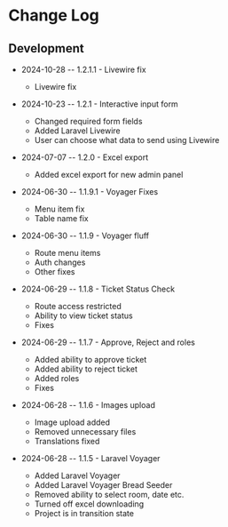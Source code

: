 # Change Log

## Development

* 2024-10-28 -- 1.2.1.1 - Livewire fix
  * Livewire fix

* 2024-10-23 -- 1.2.1 - Interactive input form
  * Changed required form fields
  * Added Laravel Livewire
  * User can choose what data to send using Livewire

* 2024-07-07 -- 1.2.0 - Excel export
  * Added excel export for new admin panel

* 2024-06-30 -- 1.1.9.1 - Voyager Fixes
  * Menu item fix
  * Table name fix

* 2024-06-30 -- 1.1.9 - Voyager fluff
  * Route menu items
  * Auth changes
  * Other fixes

* 2024-06-29 -- 1.1.8 - Ticket Status Check
  * Route access restricted
  * Ability to view ticket status
  * Fixes

* 2024-06-29 -- 1.1.7 - Approve, Reject and roles
  * Added ability to approve ticket
  * Added ability to reject ticket
  * Added roles
  * Fixes

* 2024-06-28 -- 1.1.6 - Images upload
  * Image upload added
  * Removed unnecessary files
  * Translations fixed 

* 2024-06-28 -- 1.1.5 - Laravel Voyager
  * Added Laravel Voyager
  * Added Laravel Voyager Bread Seeder
  * Removed ability to select room, date etc.
  * Turned off excel downloading
  * Project is in transition state